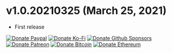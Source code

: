 # v1.0.20210325 (March 25, 2021)

-   First release

<!-- all-shields/sponsors-badges:START -->
[![Donate Paypal](https://img.shields.io/badge/donate-paypal-005EA6.svg?style=flat&logo=paypal)](https://www.paypal.me/ptkdev) [![Donate Ko-Fi](https://img.shields.io/badge/donate-ko--fi-29abe0.svg?style=flat&logo=ko-fi)](https://ko-fi.com/ptkdev) [![Donate Github Sponsors](https://img.shields.io/badge/donate-sponsors-ea4aaa.svg?style=flat&logo=github)](https://github.com/sponsors/ptkdev) [![Donate Patreon](https://img.shields.io/badge/donate-patreon-F87668.svg?style=flat&logo=patreon)](https://www.patreon.com/ptkdev) [![Donate Bitcoin](https://img.shields.io/badge/donate-35jQmZCy4nsxoMM3QPFrnZePDVhdKaHMRH-E38B29.svg?style=flat&logo=bitcoin)]() [![Donate Ethereum](https://img.shields.io/badge/donate-0x8b8171661bEb032828e82baBb0B5B98Ba8fBEBFc-4E8EE9.svg?style=flat&logo=ethereum)]() 
<!-- all-shields/sponsors-badges:END -->
